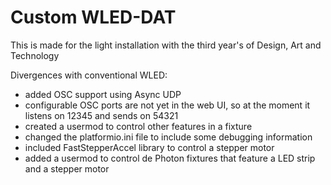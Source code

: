 # Custom WLED-DAT

This is made for the light installation with the third year's of Design, Art and Technology

Divergences with conventional WLED:
- added OSC support using Async UDP
- configurable OSC ports are not yet in the web UI, so at the moment it listens on 12345 and sends on 54321
- created a usermod to control other features in a fixture
- changed the platformio.ini file to include some debugging information
- included FastStepperAccel library to control a stepper motor
- added a usermod to control de Photon fixtures that feature a LED strip and a stepper motor

